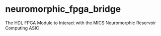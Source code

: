 # neuromorphic_fpga_bridge
The HDL FPGA Module to Interact with the MICS Neuromorphic Reservoir Computing ASIC
